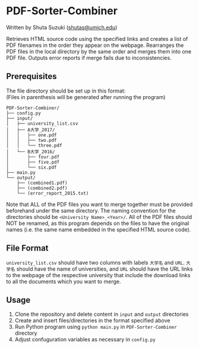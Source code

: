 # PDF-Sorter-Combiner

Written by Shuta Suzuki (shutas@umich.edu)

Retrieves HTML source code using the specified links and creates a list of PDF filenames in the order they appear on the webpage. Rearranges the PDF files in the local directory by the same order and merges them into one PDF file. Outputs error reports if merge fails due to inconsistencies.

## Prerequisites

The file directory should be set up in this format:  
(Files in parenthesis will be generated after running the program)

```
PDF-Sorter-Combiner/
├── config.py
├── input/
│   ├── university_list.csv
│   ├── A大学_2017/
│   │   ├── one.pdf
│   │   ├── two.pdf
│   │   └── three.pdf
│   └── B大学_2016/
│       ├── four.pdf
│       ├── five.pdf
│       └── six.pdf
├── main.py
└── output/
    ├── (combined1.pdf)
    ├── (combined2.pdf)
    └── (error_report_2015.txt)
```

Note that ALL of the PDF files you want to merge together must be provided beforehand under the same directory. The naming convention for the directories should be `<University Name>_<Year>/`. All of the PDF files should NOT be renamed, as this program depends on the files to have the original names (i.e. the same name embedded in the specified HTML source code).

## File Format

`university_list.csv` should have two columns with labels `大学名` and `URL`. `大学名` should have the name of universities, and `URL` should have the URL links to the webpage of the respective university that include the download links to all the documents which you want to merge.

## Usage

1. Clone the repository and delete content in `input` and `output` directories
2. Create and insert files/directories in the format specified above
3. Run Python program using `python main.py` in `PDF-Sorter-Combiner` directory
4. Adjust confuguration variables as necessary in `config.py`
